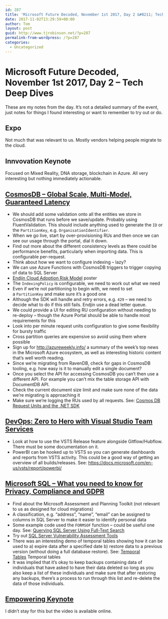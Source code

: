 ```yaml
---
id: 287
title: 'Microsoft Future Decoded, November 1st 2017, Day 2 &#8211; Tech Deep Dives'
date: 2017-11-02T13:29:59+00:00
author: Tom
layout: post
guid: http://www.tjrobinson.net/?p=287
permalink-from-wordpress: /?p=287
categories:
  - Uncategorized
---
```

# Microsoft Future Decoded, November 1st 2017, Day 2 &#8211; Tech Deep Dives

These are my notes from the day. It&#8217;s not a detailed summary of the event, just notes for things I found interesting or want to remember to try out or do.

## Expo

Not much that was relevant to us. Mostly vendors helping people migrate to the cloud.

## Innvovation Keynote

Focused on Mixed Reality, DNA storage, blockchain in Azure. All very interesting but nothing immediately actionable.

## [CosmosDB &#8211; Global Scale, Multi-Model, Guaranteed Latency](https://www.futuredecoded.com/session/9b406559-e9a8-e711-80c2-000d3a2269dd)

  * We should add some validation onto all the entities we store in CosmosDB that runs before we save/update. Probably using FluentValidation. This should include anything used to generate the `ID` or the `PartitionKey`, e.g. `OrganisationIdentifier`.
  * When we go live, start by over-provisioning RUs and then once we can see our usage through the portal, dial it down.
  * Find out more about the different consistency levels as there could be performance benefits, particularly when importing data. This is configurable per-request.
  * Think about how we want to configure indexing &#8211; lazy?
  * We can use Azure Functions with CosmosDB triggers to trigger copying of data to SQL Server
  * [Endjin Cloud Adoption Risk Model](https://endjin.com/thought-leadership/cloud-adoption-risk-model) poster
  * The `IndexingPolicy` is configurable, we need to work out what we need
  * Even if we&#8217;re not partitioning to begin with, we need to set a `PartitionKey` and make sure it&#8217;s a good one
  * Although the SDK will handle and retry errors, e.g. `429` &#8211; we need to decide what to do if this still fails. Endjin use a dead letter queue.
  * We could provide a UI for editing RU configuration without needing to re-deploy &#8211; though the Azure Portal should be able to handle most requirements for this
  * Look into per minute request units configuration to give some flexibility for bursty traffic
  * Cross partition queries are expensive so avoid using them where possible
  * Sign up for <http://azureweekly.info/> a summary of the week&#8217;s top news in the Microsoft Azure ecosystem, as well as interesting historic content that&#8217;s well worth reading.
  * Since we&#8217;re migrating from RavenDB, check for gaps in CosmosDB tooling, e.g. how easy is it to manually edit a single document?
  * Once you select the API for accessing CosmosDB you can&#8217;t then use a different API. For example you can&#8217;t mix the table storage API with DocumentDB API.
  * Check the current document size limit and make sure none of the data we&#8217;re migrating is approaching it
  * Make sure we&#8217;re logging the RUs used by all requests. See: [Cosmos DB Request Units and the .NET SDK](http://odetocode.com/blogs/scott/archive/2017/10/31/cosmos-db-request-units-and-the-net-sdk.aspx)

## [DevOps: Zero to Hero with Visual Studio Team Services](https://www.futuredecoded.com/session/f0525520-eea8-e711-80c2-000d3a2269dd)

  * Look at how to use the VSTS Release feature alongside Gitflow/Hubflow. There must be some documentation on it.
  * PowerBI can be hooked up to VSTS so you can generate dashboards and reports from VSTS activity. This could be a good way of getting an overview of all builds/releases. See: <https://docs.microsoft.com/en-us/vsts/report/powerbi/>

## [Microsoft SQL &#8211; What you need to know for Privacy, Compliance and GDPR](https://www.futuredecoded.com/session/dae9992a-e4a8-e711-80c2-000d3a2269dd)

  * Find about the Microsoft Assessment and Planning Toolkit (not relevant to us as designed for cloud migrations)
  * A classification, e.g. &#8220;address&#8221;, &#8220;name&#8221;, &#8220;email&#8221; can be assigned to columns in SQL Server to make it easier to identify personal data
  * Some example code used the `FORMSOF` function &#8211; could be useful one day. See: [Querying SQL Server Using Full-Text Search](https://technet.microsoft.com/en-us/library/ms142559(v=sql.105).aspx)
  * Try out [SQL Server Vulnerability Assessment Tools](https://azure.microsoft.com/en-us/blog/introducing-sql-vulnerability-assessment-for-azure-sql-database-and-on-premises-sql-server/)
  * There was an interesting demo of temporal tables showing how it can be used to a) expire data after a specified date b) restore data to a previous version (without doing a full database restore). See: [Temporal Tables](https://docs.microsoft.com/en-us/sql/relational-databases/tables/temporal-tables) Temporal tables
  * It was implied that it&#8217;s okay to keep backups containing data of individuals that have asked to have their data deleted so long as you also keep a list of these individuals and make sure that after restoring any backups, there&#8217;s a process to run through this list and re-delete the data of those individuals.

## [Empowering Keynote](https://www.futuredecoded.com/session/0a8714ff-3199-e711-80c2-000d3a2103ab)

I didn&#8217;t stay for this but the video is available online.
